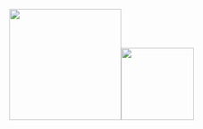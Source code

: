 <img align="" height='200px' src="https://github.com/aryashah2k/aryashah2k/blob/main/assets/Readme%20GIF.gif" /><img align="" height='130px' src="https://github.com/aryashah2k/aryashah2k/blob/main/assets/Name%20Banner.png" />